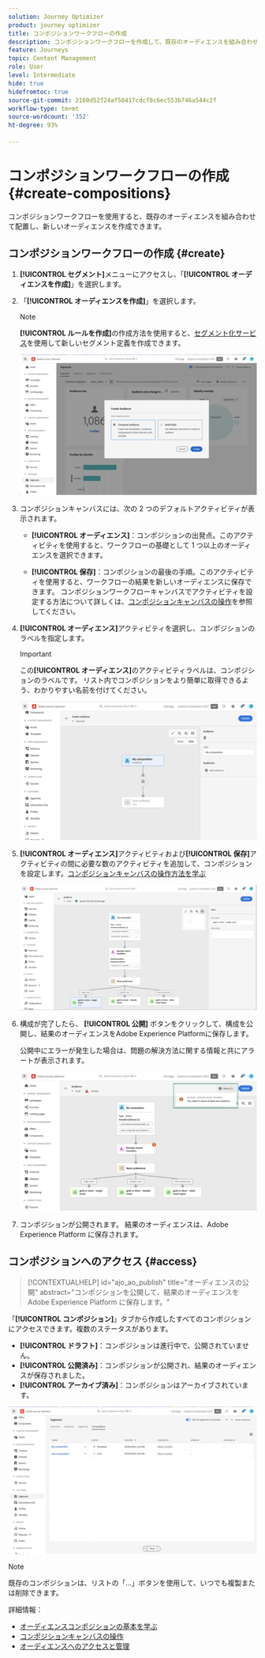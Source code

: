 ```yaml
---
solution: Journey Optimizer
product: journey optimizer
title: コンポジションワークフローの作成
description: コンポジションワークフローを作成して、既存のオーディエンスを組み合わせて配置する方法を説明します。
feature: Journeys
topic: Content Management
role: User
level: Intermediate
hide: true
hidefromtoc: true
source-git-commit: 2160d52f24af50417cdcf8c6ec553b746a544c2f
workflow-type: tm+mt
source-wordcount: '352'
ht-degree: 93%

---
```


# コンポジションワークフローの作成 {#create-compositions}

コンポジションワークフローを使用すると、既存のオーディエンスを組み合わせて配置し、新しいオーディエンスを作成できます。

## コンポジションワークフローの作成 {#create}

1. **[!UICONTROL セグメント]**&#x200B;メニューにアクセスし、「**[!UICONTROL オーディエンスを作成]**」を選択します。

1. 「**[!UICONTROL オーディエンスを作成]**」を選択します。

   >[!NOTE]
   >
   >**[!UICONTROL ルールを作成]**&#x200B;の作成方法を使用すると、[セグメント化サービス](https://experienceleague.adobe.com/docs/experience-platform/segmentation/ui/overview.html?lang=ja)を使用して新しいセグメント定義を作成できます。

   ![](assets/audiences-create.png)

1. コンポジションキャンバスには、次の 2 つのデフォルトアクティビティが表示されます。

   * **[!UICONTROL オーディエンス]**：コンポジションの出発点。このアクティビティを使用すると、ワークフローの基礎として 1 つ以上のオーディエンスを選択できます。

   * **[!UICONTROL 保存]**：コンポジションの最後の手順。このアクティビティを使用すると、ワークフローの結果を新しいオーディエンスに保存できます。
   コンポジションワークフローキャンバスでアクティビティを設定する方法について詳しくは、[コンポジションキャンバスの操作](composition-canvas.md)を参照してください。

1. **[!UICONTROL オーディエンス]**&#x200B;アクティビティを選択し、コンポジションのラベルを指定します。

   >[!IMPORTANT]
   >
   >この&#x200B;**[!UICONTROL オーディエンス]**&#x200B;のアクティビティラベルは、コンポジションのラベルです。 リスト内でコンポジションをより簡単に取得できるよう、わかりやすい名前を付けてください。

   ![](assets/audiences-new-composition.png)

1. **[!UICONTROL オーディエンス]**&#x200B;アクティビティおよび&#x200B;**[!UICONTROL 保存]**&#x200B;アクティビティの間に必要な数のアクティビティを追加して、コンポジションを設定します。[コンポジションキャンバスの操作方法を学ぶ](composition-canvas.md)

   ![](assets/audiences-publish.png)

1. 構成が完了したら、 **[!UICONTROL 公開]** ボタンをクリックして、構成を公開し、結果のオーディエンスをAdobe Experience Platformに保存します。

   公開中にエラーが発生した場合は、問題の解決方法に関する情報と共にアラートが表示されます。

   ![](assets/audiences-alerts.png)

1. コンポジションが公開されます。 結果のオーディエンスは、Adobe Experience Platform に保存されます。<!-- and are ready to be targeted in Journey Optimizer campaigns. [Get started with campaigns](../campaigns/get-started-with-campaigns.md)-->

## コンポジションへのアクセス {#access}

>[!CONTEXTUALHELP]
>id="ajo_ao_publish"
>title="オーディエンスの公開"
>abstract="コンポジションを公開して、結果のオーディエンスを Adobe Experience Platform に保存します。"

「**[!UICONTROL コンポジション]**」タブから作成したすべてのコンポジションにアクセスできます。複数のステータスがあります。

* **[!UICONTROL ドラフト]**：コンポジションは進行中で、公開されていません。
* **[!UICONTROL 公開済み]**：コンポジションが公開され、結果のオーディエンスが保存されました。<!-- and are available for use.-->
* **[!UICONTROL アーカイブ済み]**：コンポジションはアーカイブされています。

![](assets/audiences-compositions.png)

>[!NOTE]
>
>既存のコンポジションは、リストの「...」ボタンを使用して、いつでも複製または削除できます。

詳細情報：

* [オーディエンスコンポジションの基本を学ぶ](get-started-audience-orchestration.md)
* [コンポジションキャンバスの操作](composition-canvas.md)
* [オーディエンスへのアクセスと管理](access-audiences.md)
